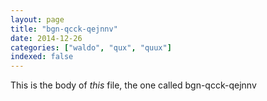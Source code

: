 ```yaml
---
layout: page
title: "bgn-qcck-qejnnv"
date: 2014-12-26
categories: ["waldo", "qux", "quux"]
indexed: false
---
```

This is the body of _this_ file, the one called bgn-qcck-qejnnv
